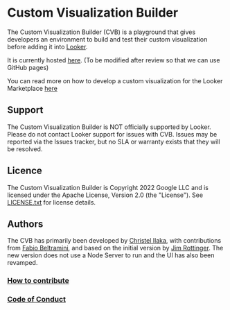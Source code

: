 # Custom Visualization Builder

The Custom Visualization Builder (CVB) is a playground that gives developers an environment to build and test their custom visualization before adding it into [Looker](https://www.looker.com/).

It is currently hosted [here](cig.c.googlers.com:3000/). (To be modified after review so that we can use GitHub pages)

You can read more on how to develop a custom visualization for the Looker Marketplace [here](https://cloud.google.com/looker/docs/marketplace-develop-visualization)

## Support

The Custom Visualization Builder is NOT officially supported by Looker. Please do not contact Looker support for issues with CVB. Issues may be reported via the Issues tracker, but no SLA or warranty exists that they will be resolved.

## Licence

The Custom Visualization Builder is Copyright 2022 Google LLC and is licensed under the Apache License, Version 2.0 (the "License"). See [LICENSE.txt](./LICENSE.txt) for license details.

## Authors

The CVB has primarily been developed by [Christel Ilaka](https://github.com/christelilaka), with contributions from [Fabio Beltramini](https://github.com/fabio-looker), and based on the initial version by [Jim Rottinger](https://github.com/JimRottinger/looker-vis-builder). The new version does not use a Node Server to run and the UI has also been revamped.

### [How to contribute](./CONTRIBUTING.md)

### [Code of Conduct](./CODE_OF_CONDUCT.md)
